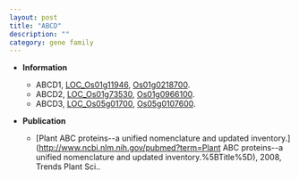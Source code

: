 ```yaml
---
layout: post
title: "ABCD"
description: ""
category: gene family
---
```


* **Information**  
    + ABCD1, [LOC_Os01g11946](http://rice.uga.edu/cgi-bin/ORF_infopage.cgi?orf=LOC_Os01g11946), [Os01g0218700](http://rapdb.dna.affrc.go.jp/viewer/gbrowse_details/irgsp1?name=Os01g0218700).
    + ABCD2, [LOC_Os01g73530](http://rice.uga.edu/cgi-bin/ORF_infopage.cgi?orf=LOC_Os01g73530), [Os01g0966100](http://rapdb.dna.affrc.go.jp/viewer/gbrowse_details/irgsp1?name=Os01g0966100).
    + ABCD3, [LOC_Os05g01700](http://rice.uga.edu/cgi-bin/ORF_infopage.cgi?orf=LOC_Os05g01700), [Os05g0107600](http://rapdb.dna.affrc.go.jp/viewer/gbrowse_details/irgsp1?name=Os05g0107600).

* **Publication**  
    + [Plant ABC proteins--a unified nomenclature and updated inventory.](http://www.ncbi.nlm.nih.gov/pubmed?term=Plant ABC proteins--a unified nomenclature and updated inventory.%5BTitle%5D), 2008, Trends Plant Sci..


